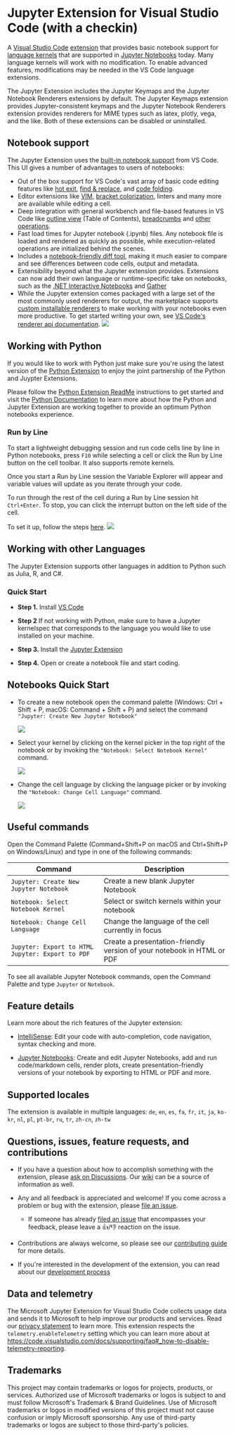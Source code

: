 # Jupyter Extension for Visual Studio Code (with a checkin)

A [Visual Studio Code](https://code.visualstudio.com/) [extension](https://marketplace.visualstudio.com/items?itemName=ms-toolsai.jupyter) that provides basic notebook support for [language kernels](https://github.com/jupyter/jupyter/wiki/Jupyter-kernels) that are supported in [Jupyter Notebooks](https://jupyter.org/) today. Many language kernels will work with no modification. To enable advanced features, modifications may be needed in the VS Code language extensions.

The Jupyter Extension includes the Jupyter Keymaps and the Jupyter Notebook Renderers extensions by default. The Jupyter Keymaps extension provides Jupyter-consistent keymaps and the Jupyter Notebook Renderers extension provides renderers for MIME types such as latex, plotly, vega, and the like. Both of these extensions can be disabled or uninstalled.

## Notebook support

The Jupyter Extension uses the [built-in notebook support](https://code.visualstudio.com/api/extension-guides/notebook#:~:text=The%20Notebook%20API%20allows%20Visual%20Studio%20Code%20extensions,allows%20for%20similar%20experiences%20inside%20Visual%20Studio%20Code.) from VS Code. This UI gives a number of advantages to users of notebooks:

-   Out of the box support for VS Code's vast array of basic code editing features like [hot exit](https://code.visualstudio.com/docs/editor/codebasics#_hot-exit), [find & replace](https://code.visualstudio.com/docs/editor/codebasics#_find-and-replace), and [code folding](https://code.visualstudio.com/docs/editor/codebasics#_folding).
-   Editor extensions like [VIM](https://marketplace.visualstudio.com/items?itemName=vscodevim.vim), [bracket colorization](https://marketplace.visualstudio.com/items?itemName=CoenraadS.bracket-pair-colorizer), linters and many more are available while editing a cell.
-   Deep integration with general workbench and file-based features in VS Code like [outline view](https://code.visualstudio.com/docs/getstarted/userinterface#_outline-view) (Table of Contents), [breadcrumbs](https://code.visualstudio.com/docs/getstarted/userinterface#_breadcrumbs) and [other operations](https://code.visualstudio.com/docs/getstarted/userinterface).
-   Fast load times for Jupyter notebook (.ipynb) files. Any notebook file is loaded and rendered as quickly as possible, while execution-related operations are initialized behind the scenes.
-   Includes a [notebook-friendly diff tool](https://code.visualstudio.com/docs/datascience/jupyter-notebooks#_custom-notebook-diffing), making it much easier to compare and see differences between code cells, output and metadata.
-   Extensibility beyond what the Jupyter extension provides. Extensions can now add their own language or runtime-specific take on notebooks, such as the [.NET Interactive Notebooks](https://marketplace.visualstudio.com/items?itemName=ms-dotnettools.dotnet-interactive-vscode) and [Gather](https://marketplace.visualstudio.com/items?itemName=ms-python.gather)
-   While the Jupyter extension comes packaged with a large set of the most commonly used renderers for output, the marketplace supports [custom installable renderers](https://marketplace.visualstudio.com/search?term=tag%3Arenderer&target=VSCode&category=All%20categories&sortBy=Relevance) to make working with your notebooks even more productive. To get started writing your own, see [VS Code's renderer api documentation](https://code.visualstudio.com/api/extension-guides/notebook#notebook-renderer).
    <img src=https://raw.githubusercontent.com/microsoft/vscode-jupyter/main/images/Jupyter%20README/notebookui.png?>

## Working with Python

If you would like to work with Python just make sure you're using the latest version of the [Python Extension](https://marketplace.visualstudio.com/items?itemName=ms-python.python) to enjoy the joint partnership of the Python and Juypter Extensions.

Please follow the [Python Extension ReadMe](https://github.com/microsoft/vscode-python/blob/main/README.md) instructions to get started and visit the [Python Documentation](https://code.visualstudio.com/docs/python/jupyter-support) to learn more about how the Python and Jupyter Extension are working together to provide an optimum Python notebooks experience.

### Run by Line

To start a lightweight debugging session and run code cells line by line in Python notebooks, press `F10` while selecting a cell or click the Run by Line button on the cell toolbar. It also supports remote kernels.

Once you start a Run by Line session the Variable Explorer will appear and variable values will update as you iterate through your code.

To run through the rest of the cell during a Run by Line session hit `Ctrl+Enter`. To stop, you can click the interrupt button on the left side of the cell.

To set it up, follow the steps [here](https://github.com/microsoft/vscode-jupyter/wiki/Setting-Up-Run-by-Line-and-Debugging-for-Notebooks).
<img src=https://raw.githubusercontent.com/microsoft/vscode-jupyter/main/images/runbyline.gif?>

## Working with other Languages

The Jupyter Extension supports other languages in addition to Python such as Julia, R, and C#.

### Quick Start

-   **Step 1.** Install [VS Code](https://code.visualstudio.com/)

-   **Step 2** If not working with Python, make sure to have a Jupyter kernelspec that corresponds to the language you would like to use installed on your machine.

-   **Step 3.** Install the [Jupyter Extension](https://marketplace.visualstudio.com/items?itemName=ms-toolsai.jupyter)

-   **Step 4.** Open or create a notebook file and start coding.

## Notebooks Quick Start

-   To create a new notebook open the command palette (Windows: Ctrl + Shift + P, macOS: Command + Shift + P) and select the command `"Jupyter: Create New Jupyter Notebook"`

    <img src=https://raw.githubusercontent.com/microsoft/vscode-jupyter/main/images/Jupyter%20README/CreateNewNotebook.png>

-   Select your kernel by clicking on the kernel picker in the top right of the notebook or by invoking the `"Notebook: Select Notebook Kernel"` command.

    <img src=https://raw.githubusercontent.com/microsoft/vscode-jupyter/main/images/Jupyter%20README/KernelPicker.gif?>

-   Change the cell language by clicking the language picker or by invoking the `"Notebook: Change Cell Language"` command.

    <img src=https://raw.githubusercontent.com/microsoft/vscode-jupyter/main/images/Jupyter%20README/LanguagePicker.gif?>

## Useful commands

Open the Command Palette (Command+Shift+P on macOS and Ctrl+Shift+P on Windows/Linux) and type in one of the following commands:

| Command                                          | Description                                                            |
| ------------------------------------------------ | ---------------------------------------------------------------------- |
| `Jupyter: Create New Jupyter Notebook`           | Create a new blank Jupyter Notebook                                    |
| `Notebook: Select Notebook Kernel`               | Select or switch kernels within your notebook                          |
| `Notebook: Change Cell Language`                 | Change the language of the cell currently in focus                     |
| `Jupyter: Export to HTML Jupyter: Export to PDF` | Create a presentation-friendly version of your notebook in HTML or PDF |

To see all available Jupyter Notebook commands, open the Command Palette and type `Jupyter` or `Notebook`.

## Feature details

Learn more about the rich features of the Jupyter extension:

-   [IntelliSense](https://code.visualstudio.com/docs/python/editing#_autocomplete-and-intellisense): Edit your code with auto-completion, code navigation, syntax checking and more.

-   [Jupyter Notebooks](https://code.visualstudio.com/docs/python/jupyter-support): Create and edit Jupyter Notebooks, add and run code/markdown cells, render plots, create presentation-friendly versions of your notebook by exporting to HTML or PDF and more.

## Supported locales

The extension is available in multiple languages: `de`, `en`, `es`, `fa`, `fr`, `it`, `ja`, `ko-kr`, `nl`, `pl`, `pt-br`, `ru`, `tr`, `zh-cn`, `zh-tw`

## Questions, issues, feature requests, and contributions

-   If you have a question about how to accomplish something with the extension, please [ask on Discussions](https://github.com/microsoft/vscode-jupyter/discussions). Our [wiki](https://github.com/microsoft/vscode-jupyter/wiki) can be a source of information as well.
-   Any and all feedback is appreciated and welcome! If you come across a problem or bug with the extension, please [file an issue](https://github.com/microsoft/vscode-jupyter/issues/new/choose).

    -   If someone has already [filed an issue](https://github.com/Microsoft/vscode-jupyter/issues) that encompasses your feedback, please leave a 👍/👎 reaction on the issue.

-   Contributions are always welcome, so please see our [contributing guide](https://github.com/Microsoft/vscode-jupyter/blob/main/CONTRIBUTING.md) for more details.

-   If you're interested in the development of the extension, you can read about our [development process](https://github.com/microsoft/vscode-jupyter/blob/main/CONTRIBUTING.md#development-process)

## Data and telemetry

The Microsoft Jupyter Extension for Visual Studio Code collects usage data and sends it to Microsoft to help improve our products and services. Read our [privacy statement](https://privacy.microsoft.com/privacystatement) to learn more. This extension respects the `telemetry.enableTelemetry` setting which you can learn more about at https://code.visualstudio.com/docs/supporting/faq#_how-to-disable-telemetry-reporting.

## Trademarks

This project may contain trademarks or logos for projects, products, or services. Authorized use of Microsoft trademarks or logos is subject to and must follow Microsoft's Trademark & Brand Guidelines. Use of Microsoft trademarks or logos in modified versions of this project must not cause confusion or imply Microsoft sponsorship. Any use of third-party trademarks or logos are subject to those third-party's policies.
